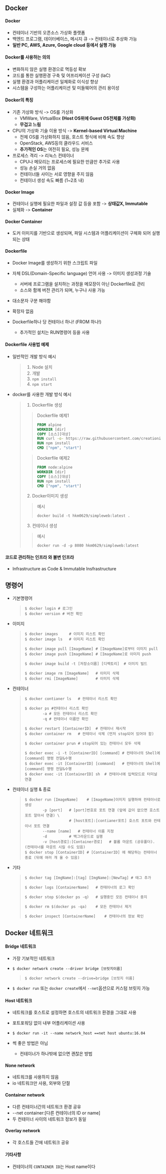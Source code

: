 ﻿## Docker

#### Docker

* 컨테이너 기반의 오픈소스 가상화 플랫폼
* 백엔드 프로그램, 데이터베이스, 메시지 큐 -> 컨테이너로 추상화 가능
* **일반 PC, AWS, Azure, Google cloud 등에서 실행 가능**



#### Docker를 사용하는 의의

* 변화하지 않은 실행 환경으로 멱등성 확보
* 코드를 통한 실행환경 구축 및 어프리케이션 구성 (IaC)
* 실행 환경과 어플리케이션 일체화로 이식성 향상
* 시스템을 구성하는 어플리케이션 및 미들웨어의 관리 용이성



#### Docker의 특징

* 기존 가상화 방식 -> OS를 가상화
  * VMWare, VirtualBox **(Host OS위에 Guest OS전체를 가상화)**
  * **무겁고 느림**
* CPU의 가상화 기술 이용 방식 -> **Kernel-based Virtual Machine**
  * 전체 OS를 가상화하지 않음, 호스트 형식에 비해 속도 향상
  * OpenStack, AWS등의 클라우드 서비스
  * **추가적인 OS**는 여전히 필요, 성능 문제
* 프로세스 격리 -> 리눅스 컨테이너
  * CPU나 메모리는 프로세스에 필요한 만큼만 추가로 사용
  * 성능 손실 거의 없음
  * 컨테이너들 사이는 서로 영향을 주지 않음
  * 컨테이너 생성 속도 빠름 (1~2초 내)



#### Docker Image

* 컨테이너 실행에 필요한 파일과 설정 값 등을 포함 -> **상태값X, Immutable**
* 실체화 -> **Container**



#### Docker Container

* 도커 이미지를 기반으로 생성되며, 파일 시스템과 어플리케이션이 구체화 되어 실행되는 상태



#### Dockerfile

* Docker Image를 생성하기 위한 스크립트 파일
* 자체 DSL(Domain-Specific language) 언어 사용 -> 이미지 생성과정 기술
  * 서버에 프로그램을 설치하는 과정을 메모장이 아닌 Dockerfile로 관리
  * 소스와 함께 버전 관리가 되며, 누구나 사용 가능

* 대소문자 구분 해야함
* 확장자 없음
* Dockerfile하나 당 컨테이너 하나! (FROM 하나!)
  * 추가적인 설치는 RUN명령어 등을 사용



#### Dockerfile 사용법 예제

* 일반적인 개발 방식 예시

  > 1. Node 설치
  > 2. 개발
  > 3. `npm install`
  > 4. `npm start`

* docker를 사용한 개발 방식 예시

  > 1. Dockerfile 생성
  >
  > >Dockerfile 예제1
  > >
  > >```dockerfile
  > >FROM alpine
  > >WORKDIR [dir]
  > >COPY [소스][대상]
  > >RUN curl -o- https://raw.githubusercontent.com/creationix/nvm/v0.33.11/install.sh | bash
  > >RUN npm install
  > >CMD ["npm", "start"]
  > >```
  >
  > > Dockerfile 예제2
  > >
  > > ```dockerfile
  > > FROM node:alpine
  > > WORKDIR [dir]
  > > COPY [소스][대상]
  > > RUN npm install
  > > CMD ["npm", "start"]
  > > ```
  >
  >   2. Docker이미지 생성
  >
  > > 예시
  > >
  > > `docker build -t hkm0629/simpleweb:latest .`
  >
  > 3. 컨테이너 생성
  >
  > > 예시
  > >
  > > `docker run -d -p 8080 hkm0629/simpleweb:latest`

  



#### 코드로 관리하는 인프라 와 불변 인프라

* Infrastructure as Code & Immutable Insfrastructure





## 명령어

* 기본명령어

  > ```shell
  > $ docker login # 로그인
  > $ docker version # 버전 확인
  > ```

* 이미지

  > ```shell
  > $ docker images		# 이미지 리스트 확인
  > $ docker image ls	# 이미지 리스트 확인
  > 
  > $ docker image pull [ImageName]	# [ImageName]로부터 이미지 pull
  > $ docker image push [ImageName]	# [ImageName]로 이미지 push
  > 
  > $ docker image build -t [저장소이름] [디렉토리]	# 이미지 빌드
  > 
  > $ docker image rm [ImageName]	# 이미지 삭제
  > $ docker rmi [ImageName]		# 이미지 삭제
  > ```

* 컨테이너

  > ```shell
  > $ docker contianer ls	# 컨테이너 리스트 확인
  > 
  > $ docker ps	#컨테이너 리스트 확인
  > 		-a # 모든 컨테이너 리스트 확인
  > 		-q # 컨테이너 이름만 확인
  >         
  > $ docker restart [ContainerID]	# 컨테이너 재시작
  > $ docker container rm	# 컨테이너 삭제 (먼저 stop되어 있어야 함)
  > 
  > $ docker container prun	# stop되어 있는 컨테이너 모두 삭제
  > 
  > $ docker exec -i -t [ContainerID] [command]	# 컨테이너의 Shell에 [command] 명령 전달&수행
  > $ docker exec -it [ContainerID] [command]	# 컨테이너의 Shell에 [command] 명령 전달&수행
  > $ docker exec -it [ContainerID] sh	# 컨테이너에 입력모드로 터미널 연결
  > ```

* 컨테이너 실행 & 종료

  > ```shell
  > $ docker run [ImageName]	# [ImageName]이미지 실행하여 컨테이너로 생성
  > 		-p [port]	# [port]번호로 포트 연결 (앞에 값이 없으면 호스트 포트 알아서 연결) \
  > 					# [host포트]:[contianer포트] 호스트 포트와 컨테이너 포트 연결
  > 		--name [name]	# 컨테이너 이름 지정
  > 		-d			# 백그라운드로 실행
  > 		-v [host경로]:[Container경로]	# 볼륨 마운트 (공유폴더). (컨테이너를 마운트 시킬 수도 있음)
  > $ docker stop [ContainerID] # [ContainerID] 에 해당하는 컨테이너 종료 (뒤에 여러 개 올 수 있음)
  > ```

* 기타

  > ```shell
  > $ docker tag [ImgName]:[tag] [ImgName]:[NewTag]	# 태그 추가
  > 
  > $ docker logs [ContainerName]	# 컨테이너의 로그 확인
  > 
  > $ docker stop $(docker ps -q)	# 실행중인 모든 컨테이너 중지
  > 
  > $ docker rm $(docker ps -qa)	# 모든 컨테이너 제거
  > 
  > $ docker inspect [ContainerName]	# 컨테이너의 정보 확인
  > ```





## Docker 네트워크

#### Bridge 네트워크

* 가장 기보적인 네트워크

* `$ docker network create --driver bridge [브릿지이름]`

  > `$ docker network create --drive=bridge [브릿지 이름]`

* `$ docker run` 또는 `docker create`에서 `--net`옵션으로 커스텀 브릿지 가능

#### Host 네트워크

* 네트워크를 호스트로 설정하면 호스트의 네트워크 환경을 그대로 사용
* 포트포워딩 없이 내부 어플리케이션 사용
* `$ docker run -it --name network_host ==net host ubuntu:16.04`

* 썩 좋은 방법은 아님
  * 컨테이너가 하나밖에 없으면 괜찮은 방법

#### None network

* 네트워크를 사용하지 않음
* io 네트워크만 사용, 외부와 단절

#### Container network

* 다른 컨테이너간의 네트워크 환경 공유
* --net container:[다른 컨테이너의 ID or name]
* 두 컨테이너 사이의 네트워크 정보가 동일

#### Overlay network

* 각 호스트들 간에 네트워크 공유





#### 기타사항

* 컨테이너의 `CONTAINER ID`는 Host name이다

